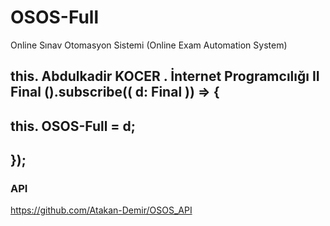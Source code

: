 # OSOS-Full
 Online Sınav Otomasyon Sistemi (Online Exam Automation System)

## this. Abdulkadir KOCER . İnternet Programcılığı II Final ().subscribe(( d: Final )) => {
##     this. OSOS-Full = d;
## });


### API
https://github.com/Atakan-Demir/OSOS_API
